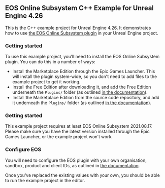 ## EOS Online Subsystem C++ Example for Unreal Engine 4.26

This is the C++ example project for Unreal Engine 4.26. It demonstrates how to use [the EOS Online Subsystem plugin](https://redpointgames.gitlab.io/eos-online-subsystem/) in your Unreal Engine project.

### Getting started

To use this example project, you'll need to install the EOS Online Subsystem plugin. You can do this in a number of ways:

- Install the Marketplace Edition through the Epic Games Launcher. This will install the plugin system-wide, so you don't need to add files to the example project to get it working.
- Install the Free Edition after downloading it, and add the Free Edition underneath the `Plugins/` folder (as outlined [in the documentation](https://redpointgames.gitlab.io/eos-online-subsystem/docs/#installing-the-plugin)).
- Install the Marketplace Edition from the source code repository, and add it underneath the `Plugins/` folder (as outlined [in the documentation](https://redpointgames.gitlab.io/eos-online-subsystem/docs/#installing-the-plugin)).

### Getting started

This example project requires at least EOS Online Subsystem 2021.08.17. Please make sure you have the latest version installed through the Epic Games Launcher, or the example project won't work.

### Configure EOS

You will need to configure the EOS plugin with your own organisation, sandbox, product and client IDs, as outlined in [the documentation](https://redpointgames.gitlab.io/eos-online-subsystem/docs/core_configuration).

Once you've replaced the existing values with your own, you should be able to run the example project in the editor.
